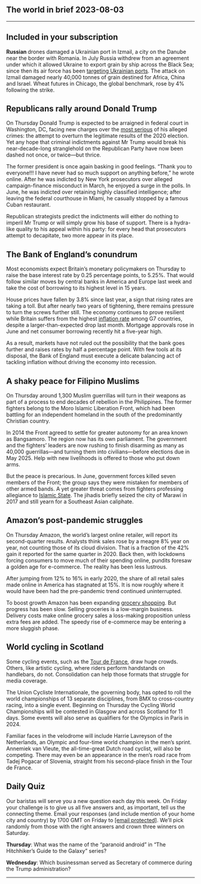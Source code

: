 ## The world in brief 2023-08-03

----------

## Included in your subscription



<strong>Russian </strong>drones damaged a Ukrainian port in Izmail, a city on the Danube near the border with Romania. In July Russia withdrew from an agreement under which it allowed Ukraine to export grain by ship across the Black Sea; since then its air force has been [targeting Ukrainian ports](https://www.economist.com/international/2023/07/27/russia-is-attacking-ukraines-agricultural-exports). The attack on Izmail damaged nearly 40,000 tonnes of grain destined for Africa, China and Israel. Wheat futures in Chicago, the global benchmark, rose by 4% following the strike. 

## Republicans rally around Donald Trump

On Thursday Donald Trump is expected to be arraigned in federal court in Washington, DC, facing new charges over the [most serious](https://www.economist.com/united-states/2023/08/02/donald-trump-is-indicted-for-trying-to-steal-the-2020-election) of his alleged crimes: the attempt to overturn the legitimate results of the 2020 election. Yet any hope that criminal indictments against Mr Trump would break his near-decade-long stranglehold on the Republican Party have now been dashed not once, or twice—but thrice. 

The former president is once again basking in good feelings. “Thank you to everyone!!! I have never had so much support on anything before,” he wrote online. After he was indicted by New York prosecutors over alleged campaign-finance misconduct in March, he enjoyed a surge in the polls. In June, he was indicted over retaining highly classified intelligence; after leaving the federal courthouse in Miami, he casually stopped by a famous Cuban restaurant.

Republican strategists predict the indictments will either do nothing to imperil Mr Trump or will simply grow his base of support. There is a hydra-like quality to his appeal within his party: for every head that prosecutors attempt to decapitate, two more appear in its place.

## The Bank of England’s conundrum

Most economists expect Britain’s monetary policymakers on Thursday to raise the base interest rate by 0.25 percentage points, to 5.25%. That would follow similar moves by central banks in America and Europe last week and take the cost of borrowing to its highest level in 15 years. 

House prices have fallen by 3.8% since last year, a sign that rising rates are taking a toll. But after nearly two years of tightening, there remains pressure to turn the screws further still. The economy continues to prove resilient while Britain suffers from the highest [inflation rate](https://www.economist.com/britain/2023/06/21/britains-inflation-pain-is-mostly-self-inflicted-and-getting-worse) among G7 countries, despite a larger-than-expected drop last month. Mortgage approvals rose in June and net consumer borrowing recently hit a five-year high. 

As a result, markets have not ruled out the possibility that the bank goes further and raises rates by half a percentage point. With few tools at its disposal, the Bank of England must execute a delicate balancing act of tackling inflation without driving the economy into recession.

## A shaky peace for Filipino Muslims

On Thursday around 1,300 Muslim guerrillas will turn in their weapons as part of a process to end decades of rebellion in the Philippines. The former fighters belong to the Moro Islamic Liberation Front, which had been battling for an independent homeland in the south of the predominantly Christian country.  
  
 In 2014 the Front agreed to settle for greater autonomy for an area known as Bangsamoro. The region now has its own parliament. The government and the fighters’ leaders are now rushing to finish disarming as many as 40,000 guerrillas—and turning them into civilians—before elections due in May 2025. Help with new livelihoods is offered to those who put down arms. 

But the peace is precarious. In June, government forces killed seven members of the Front; the group says they were mistaken for members of other armed bands. A yet greater threat comes from fighters professing allegiance to [Islamic State](https://www.economist.com/asia/2017/07/20/winning-the-war-with-is-in-the-philippines-but-losing-the-peace). The jihadis briefly seized the city of Marawi in 2017 and still yearn for a Southeast Asian caliphate.

## Amazon’s post-pandemic struggles

On Thursday Amazon, the world’s largest online retailer, will report its second-quarter results. Analysts think sales rose by a meagre 8% year on year, not counting those of its cloud division. That is a fraction of the 42% gain it reported for the same quarter in 2020. Back then, with lockdowns forcing consumers to move much of their spending online, pundits foresaw a golden age for e-commerce. The reality has been less lustrous. 

After jumping from 12% to 16% in early 2020, the share of all retail sales made online in America has stagnated at 15%. It is now roughly where it would have been had the pre-pandemic trend continued uninterrupted. 

To boost growth Amazon has been expanding [grocery shopping](https://www.economist.com/business/2023/07/24/why-walmart-is-trouncing-amazon-in-the-grocery-wars). But progress has been slow. Selling groceries is a low-margin business. Delivery costs make online grocery sales a loss-making proposition unless extra fees are added. The speedy rise of e-commerce may be entering a more sluggish phase.

## World cycling in Scotland

Some cycling events, such as the [Tour de France](https://www.economist.com/culture/2023/07/05/high-speed-descents-are-the-talk-of-the-tour-de-france), draw huge crowds. Others, like artistic cycling, where riders perform handstands on handlebars, do not. Consolidation can help those formats that struggle for media coverage. 

The Union Cycliste Internationale, the governing body, has opted to roll the world championships of 13 separate disciplines, from BMX to cross-country racing, into a single event. Beginning on Thursday the Cycling World Championships will be contested in Glasgow and across Scotland for 11 days. Some events will also serve as qualifiers for the Olympics in Paris in 2024.

Familiar faces in the velodrome will include Harrie Lavreyson of the Netherlands, an Olympic and four-time world champion in the men’s sprint. Annemiek van Vleute, the all-time-great Dutch road cyclist, will also be competing. There may even be an appearance in the men’s road race from Tadej Pogacar of Slovenia, straight from his second-place finish in the Tour de France.

## Daily Quiz

Our baristas will serve you a new question each day this week. On Friday your challenge is to give us all five answers and, as important, tell us the connecting theme. Email your responses (and include mention of your home city and country) by 1700 GMT on Friday to [<span class="__cf_email__" data-cfemail="1445617d6e516764667167677b5471777b7a7b797d67603a777b79">[email&#160;protected]</span>](https://mail.google.com/mail/?view=cm&amp;fs=1&amp;tf=1&amp;to=QuizEspresso@economist.com). We’ll pick randomly from those with the right answers and crown three winners on Saturday.

<strong>Thursday</strong>: What was the name of the “paranoid android” in “The Hitchhiker’s Guide to the Galaxy” series?

<strong>Wednesday</strong>: Which businessman served as Secretary of commerce during the Trump administration?

----------
